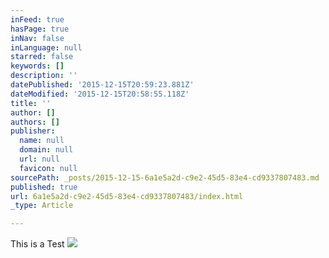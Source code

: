 ```yaml
---
inFeed: true
hasPage: true
inNav: false
inLanguage: null
starred: false
keywords: []
description: ''
datePublished: '2015-12-15T20:59:23.881Z'
dateModified: '2015-12-15T20:58:55.118Z'
title: ''
author: []
authors: []
publisher:
  name: null
  domain: null
  url: null
  favicon: null
sourcePath: _posts/2015-12-15-6a1e5a2d-c9e2-45d5-83e4-cd9337807483.md
published: true
url: 6a1e5a2d-c9e2-45d5-83e4-cd9337807483/index.html
_type: Article

---
```

This is a Test
![](https://the-grid-user-content.s3-us-west-2.amazonaws.com/9337502c-d355-4305-8ada-c4592b382639.png)